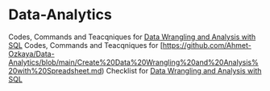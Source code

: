 # Data-Analytics
Codes, Commands and Teacqniques for [Data Wrangling and Analysis with SQL](https://github.com/Ahmet-Ozkaya/Data-Analytics/blob/main/Create%20Data%20Wrangling%20and%20Analysis%20with%20SQL.md)
Codes, Commands and Teacqniques for [https://github.com/Ahmet-Ozkaya/Data-Analytics/blob/main/Create%20Data%20Wrangling%20and%20Analysis%20with%20Spreadsheet.md)
Checklist for [Data Wrangling and Analysis with SQL](https://github.com/Ahmet-Ozkaya/Data-Analytics/blob/main/Data%20Wrangling%20Checklist.md)
